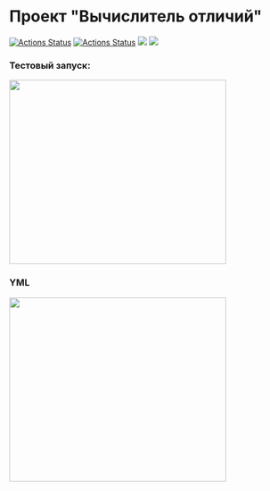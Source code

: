 ### <h1>Проект "Вычислитель отличий"</h1>
[![Actions Status](https://github.com/1808Avenue/frontend-project-46/workflows/CI/badge.svg)](https://github.com/1808Avenue/frontend-project-46/actions/workflows/build.yml)
[![Actions Status](https://github.com/1808Avenue/frontend-project-46/workflows/hexlet-check/badge.svg)](https://github.com/1808Avenue/frontend-project-46/actions/workflows/hexlet-check.yml)
<a href="https://codeclimate.com/github/1808Avenue/frontend-project-46/maintainability"><img src="https://api.codeclimate.com/v1/badges/c35f1130346f0d3ef2e2/maintainability" /></a>
<a href="https://codeclimate.com/github/1808Avenue/frontend-project-46/test_coverage"><img src="https://api.codeclimate.com/v1/badges/c35f1130346f0d3ef2e2/test_coverage" /></a>

<h3>Тестовый запуск:</h3>
<a href="https://asciinema.org/a/Nw1XGyDPAmrpiJRmz8tsZtnMX" target="_blank"><img style="width: 389px; height: 330px;" src="https://asciinema.org/a/Nw1XGyDPAmrpiJRmz8tsZtnMX.svg" /></a>

<h3>YML</h3
<a href="https://asciinema.org/a/LkJD43YBDN0KmmRGLUd5fgLU5" target="_blank"><img style="width: 389px; height: 330px;" src="https://asciinema.org/a/LkJD43YBDN0KmmRGLUd5fgLU5.svg" /></a>